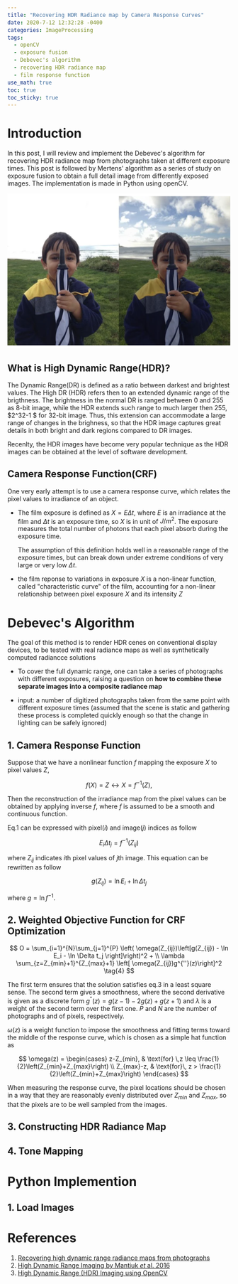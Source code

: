 ```yaml
---
title: "Recovering HDR Radiance map by Camera Response Curves"
date: 2020-7-12 12:32:28 -0400
categories: ImageProcessing
tags:
  - openCV 
  - exposure fusion
  - Debevec's algorithm
  - recovering HDR radiance map 
  - film response function 
use_math: true
toc: true
toc_sticky: true
---
```


# Introduction 

In this post, I will review and implement the Debevec's algorithm for recovering HDR radiance map from photographs taken at different exposure times. 
This post is followed by Mertens' algorithm as a series of study on exposure fusion to obtain a full detail image from differently exposed images. 
The implementation is made in Python using openCV.

![ ](/assets/images/kid_inTwoDifferentExposures.png)


## What is High Dynamic Range(HDR)? 
 
 The Dynamic Range(DR) is defined as a ratio between darkest and brightest values. The High DR (HDR) refers then to an extended dynamic range of the brigthness. The brightness in the normal DR is ranged between 0 and 255 as 8-bit image, while the HDR extends such range to much larger then 255, $2^32-1 $ for 32-bit image. Thus, this extension can accommodate a large range of changes in the brighness, so that the HDR image captures great details in both bright and dark regions compared to DR images. 
 
 Recenlty, the HDR images have become very popular technique as the HDR images can be obtained at the level of software development. 
 
## Camera Response Function(CRF)
  
  One very early attempt is to use a camera response curve, which relates the pixel values to irradiance of an object.   

* The film exposure is defined as $X = E \Delta t$, where $E$ is an irradiance at the film and $\Delta t$ is an exposure time, 
  so $X$ is in unit of $J/m^2$. The exposure measures the total number of photons that each pixel absorb during the exposure time.  
  
  The assumption of this definition holds well in a reasonable range of the exposure times, but 
  can break down under extreme conditions of very large or very low $\Delta t$.
   

* the film reponse to variations in exposure $X$ is a non-linear function, called "characteristic curve" of the film, 
      accounting for a non-linear relationship between pixel exposure $X$ and its intensity $Z$


# Debevec's Algorithm
 
  The goal of this method is to render HDR cenes on conventional display devices, to be tested with real radiance maps as well as synthetically computed radiancce solutions
   
* To cover the full dynamic range, one can take a series of photographs with different exposures, 
      raising a question on **how to combine these separate images into a composite radiance map** 
    
* input: a number of digitized photographs taken from the same point with different exposure times
  (assumed that the scene is static and gathering these process is completed quickly enough so that the change in lighting can be safely ignored) 


## 1. Camera Response Function 

Suppose that we have a nonlinear function $f$ mapping the exposure $X$ to pixel values $Z$, 

$$ 
f(X) = Z   \longleftrightarrow  X = f^{-1}(Z), 
\tag{1}
$$

Then the reconstruction of the irradiance map from the pixel values can be obtained by applying inverse $f$, 
where $f$ is assumed to be a smooth and continuous function. 

Eq.1 can be expressed with pixel($i$) and image($j$) indices as follow 

$$
E_i \Delta t_{j} = f^{-1}(Z_{ij})
\tag{2}
$$

where $Z_{ij}$ indicates $i$th pixel values of $j$th image. This equation can be rewritten as follow 

$$
g(Z_{ij}) = \ln E_i + \ln \Delta t_j
\tag{3}
$$

where $g = \ln f^{-1}$. 

## 2. Weighted Objective Function for CRF Optimization 

$$
O = \sum_{i=1}^{N}\sum_{j=1}^{P}  \left( \omega(Z_{ij})\left[g(Z_{ij}) - \ln E_i - \ln \Delta t_j \right]\right)^2 + \\ \lambda \sum_{z=Z_{min}+1}^{Z_{max}+1} \left[ \omega(Z_{ij})g^{''}(z)\right]^2 
\tag{4}
$$

The first term ensures that the solution satisfies eq.3 in a least square sense. The second term gives a smoothness, 
where the second derivative is given as a discrete form $g^{''}(z) = g(z-1) - 2g(z) + g(z+1)$ and $\lambda$ is a weight of the second term over the first one.
$P$ and $N$ are the number of photographs and of pixels, respectively. 

$\omega(z)$ is a weight function to impose the smoothness and fitting terms toward the middle of the response curve, which is chosen as a simple hat function as 

$$
\omega(z) = \begin{cases}
    z-Z_{min}, & \text{for} \,z \leq \frac{1}{2}\left(Z_{min}+Z_{max}\right) 
    \\ Z_{max}-z, & \text{for}\, z > \frac{1}{2}\left(Z_{min}+Z_{max}\right) 
  \end{cases}
$$

When measuring the response curve, the pixel locations should be chosen in a way that they are reasonably evenly distributed over $Z_{min}$ and $Z_{max}$, 
so that the pixels are to be well sampled from the images.


## 3. Constructing HDR Radiance Map 


## 4. Tone Mapping 



# Python Implemention 

## 1. Load Images 



# References

1. [Recovering high dynamic range radiance maps from photographs](https://dl.acm.org/doi/10.1145/258734.258884)
2. [High Dynamic Range Imaging by Mantiuk *et* al. 2016](https://www.cl.cam.ac.uk/~rkm38/pdfs/mantiuk15hdri.pdf)
3. [High Dynamic Range (HDR) Imaging using OpenCV](https://www.learnopencv.com/high-dynamic-range-hdr-imaging-using-opencv-cpp-python/)

